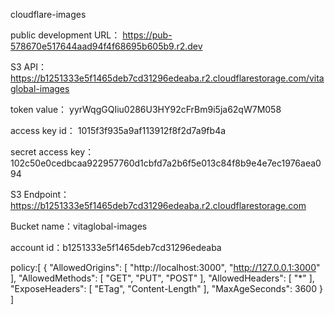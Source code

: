 cloudflare-images

public development URL：
https://pub-578670e517644aad94f4f68695b605b9.r2.dev

S3 API：
https://b1251333e5f1465deb7cd31296edeaba.r2.cloudflarestorage.com/vitaglobal-images

token value：
yyrWqgGQIiu0286U3HY92cFrBm9i5ja62qW7M058

access key id：
1015f3f935a9af113912f8f2d7a9fb4a

secret access key：102c50e0cedbcaa922957760d1cbfd7a2b6f5e013c84f8b9e4e7ec1976aea094

S3 Endpoint：
https://b1251333e5f1465deb7cd31296edeaba.r2.cloudflarestorage.com

Bucket name：vitaglobal-images

account id：b1251333e5f1465deb7cd31296edeaba

policy:[
  {
    "AllowedOrigins": [
      "http://localhost:3000",
      "http://127.0.0.1:3000"
    ],
    "AllowedMethods": [
      "GET",
      "PUT",
      "POST"
    ],
    "AllowedHeaders": [
      "*"
    ],
    "ExposeHeaders": [
      "ETag",
      "Content-Length"
    ],
    "MaxAgeSeconds": 3600
  }
]